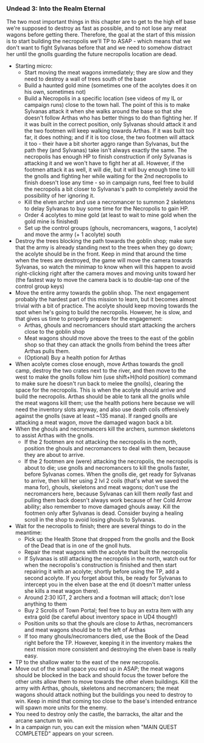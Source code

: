### Undead 3: Into the Realm Eternal

The two most important things in this chapter are to get to the high elf base we're supposed to destroy as fast as possible, and to not lose any meat wagons before getting there. Therefore, the goal at the start of this mission is to start building the necropolis we'll TP to ASAP - which means that we don't want to fight Sylvanas before that and we need to somehow distract her until the gnolls guarding the future necropolis location are dead.

- Starting micro:
  - Start moving the meat wagons immediately; they are slow and they need to destroy a wall of trees south of the base
  - Build a haunted gold mine (sometimes one of the acolytes does it on his own, sometimes not)
  - Build a Necropolis in a specific location (see videos of my IL or campaign runs) close to the town hall. The point of this is to make Sylvanas attack it when she walks around the base so that she doesn't follow Arthas who has better things to do than fighting her. If it was built in the correct position, only Sylvanas should attack it and the two footmen will keep walking towards Arthas. If it was built too far, it does nothing; and if it is too close, the two footmen will attack it too - their have a bit shorter aggro range than Sylvanas, but the path they (and Sylvanas) take isn't always exactly the same.
    The necropolis has enough HP to finish construction if only Sylvanas is attacking it and we won't have to fight her at all. However, if the footmen attack it as well, it will die, but it will buy enough time to kill the gnolls and fighting her while waiting for the 2nd necropolis to finish doesn't lose any time - so in campaign runs, feel free to build the necropolis a bit closer to Sylvanas's path to completely avoid the possibility of her ignoring it.
  - Kill the elven archer and use a necromancer to summon 2 skeletons to delay Sylvanas to buy some time for the Necropolis to gain HP.
  - Order 4 acolytes to mine gold (at least to wait to mine gold when the gold mine is finished)
  - Set up the control groups (ghouls, necromancers, wagons, 1 acolyte) and move the army (+ 1 acolyte) south
- Destroy the trees blocking the path towards the goblin shop; make sure that the army is already standing next to the trees when they go down; the acolyte should be in the front. Keep in mind that around the time when the trees are destroyed, the game will move the camera towards Sylvanas, so watch the minimap to know when will this happen to avoid right-clicking right after the camera moves and moving units toward her (the fastest way to move the camera back is to double-tap one of the control group keys)
- Move the entire army towards the goblin shop. The next engagement probably the hardest part of this mission to learn, but it becomes almost trivial with a bit of practice. The acolyte should keep moving towards the spot when he's going to build the necropolis. However, he is slow, and that gives us time to properly prepare for the engagement:
  - Arthas, ghouls and necromancers should start attacking the archers close to the goblin shop
  - Meat wagons should move above the trees to the east of the goblin shop so that they can attack the gnolls from behind the trees after Arthas pulls them.
  - (Optional) Buy a health potion for Arthas
- When acolyte comes close enough, move Arthas towards the gnoll camp, destroy the two crates next to the river, and then move to the west to make the gnolls follow him (use shift+H(hold position) command to make sure he doesn't run back to melee the gnolls), clearing the space for the necropolis. This is when the acolyte should arrive and build the necropolis. Arthas should be able to tank all the gnolls while the meat wagons kill them; use the health potions here because  we will need the inventory slots anyway, and also use death coils offensively against the gnolls (save at least ~135 mana). If ranged gnolls are attacking a meat wagon, move the damaged wagon back a bit.
- When the ghouls and necromancers kill the archers, summon skeletons to assist Arthas with the gnolls.
  - If the 2 footmen are not attacking the necropolis in the north, position the ghouls and necromancers to deal with them, because they are about to arrive.
  - If the 2 footmen are (were) attacking the necropolis, the necropolis is about to die; use gnolls and necromancers to kill the gnolls faster, before Sylvanas comes. When the gnolls die, get ready for Sylvanas to arrive, then kill her using 2 lvl 2 coils (that's what we saved the mana for), ghouls, skeletons and meat wagons; don't use the necromancers here, because Sylvanas can kill them *really* fast and pulling them back doesn't always work because of her Cold Arrow ability; also remember to move damaged ghouls away. Kill the footmen only after Sylvanas is dead. Consider buying a healing scroll in the shop to avoid losing ghouls to Sylvanas.
- Wait for the necropolis to finish; there are several things to do in the meantime:
  - Pick up the Health Stone that dropped from the gnolls and the Book of the Dead that is in one of the gnoll huts.
  - Repair the meat wagons with the acolyte that built the necropolis
  - If Sylvanas is still attacking the necropolis in the north, watch out for when the necropolis's construction is finished and then start repairing it with an acolyte; shortly before using the TP, add a second acolyte. If you forget about this, be ready for Sylvanas to intercept you in the elven base at the end (it doesn't matter unless she kills a meat wagon there).
  - Around 2:30 IGT, 2 archers and a footman will attack; don't lose anything to them
  - Buy 2 Scrolls of Town Portal; feel free to buy an extra item with any extra gold (be careful about inventory space in UD4 though!)
  - Position units so that the ghouls are close to Arthas, necromancers and meat wagons should be to the left of Arthas
  - If too many ghouls/necromancers died, use the Book of the Dead right before the TP. However, keeping it in the inventory makes the next mission more consistent and destroying the elven base is really easy.
- TP to the shallow water to the east of the new necropolis.
- Move out of the small space you end up in ASAP; the meat wagons should be blocked in the back and should focus the tower before the other units allow them to move towards the other elven buildings. Kill the army with Arthas, ghouls, skeletons and necromancers; the meat wagons should attack nothing but the buildings you need to destroy to win. Keep in mind that coming too close to the base's intended entrance will spawn more units for the enemy.
- You need to destroy only the castle, the barracks, the altar and the arcane sanctum to win.
- In a campaign run, you can exit the mission when "MAIN QUEST COMPLETED" appears on your screen.

